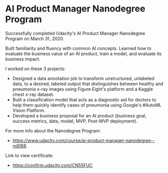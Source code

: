 # AI Product Manager Nanodegree Program

Successfully completed Udacity's AI Product Manager Nanodegree Program on March 31, 2020.

Built familiarity and fluency with common AI concepts. Learned how to evaluate the business value of an AI product, train a model, and evaluate its business impact.

I worked on these 3 projects:

- Designed a data annotation job to transform unstructured, unlabeled data, to a desired, labeled output that distinguishes between healthy and pneumonia x-ray images using Figure Eight's platform and a Kaggle chest x-ray dataset.
- Built a classification model that acts as a diagnostic aid for doctors to help them quickly identify cases of pneumonia using Google's #AutoML Vision Platform.
- Developed a business proposal for an AI product (business goal, success metrics, data, model, MVP, Post-MVP deployment).

For more info about the Nanodegree Program:
- https://www.udacity.com/course/ai-product-manager-nanodegree--nd088. 

Link to view certificate: 
- https://confirm.udacity.com/CN55FUC